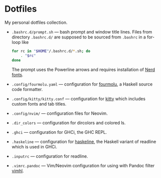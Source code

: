 Dotfiles
========

My personal dotfiles collection.

- `.bashrc.d/prompt.sh` &mdash; bash prompt and window title lines. Files from
  directory `.bashrc.d/` are supposed to be sourced from `.bashrc` in a
  for-loop like

  ```sh
  for rc in "$HOME"/.bashrc.d/*.sh; do
      . "$rc"
  done
  ```

  The prompt uses the Powerline arrows and requires installation of
  [Nerd fonts](https://github.com/ryanoasis/nerd-fonts).

- `.config/fourmolu.yaml` &mdash; configuration for
  [fourmolu](https://github.com/fourmolu/fourmolu), a Haskell source code
  formatter.

- `.config/kitty/kitty.conf` &mdash; configuration for
  [kitty](https://github.com/kovidgoyal/kitty) which includes custom fonts and
  tab titles.

- `.config/nvim/` &mdash; configuration files for Neovim.

- `.dir_colors` &mdash; configuration for dircolors and colored ls.

- `.ghci` &mdash; configuration for GHCi, the GHC REPL.

- `.haskeline` &mdash; configuration for
  [haskeline](https://github.com/judah/haskeline), the Haskell variant of
  readline which is used in GHCi.

- `.inputrc` &mdash; configuration for readline.

- `.vimrc.pandoc` &mdash; Vim/Neovim configuration for using with Pandoc filter
  [vimhl](https://github.com/lyokha/vim-publish-helper).

